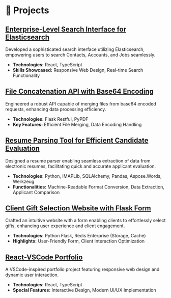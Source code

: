 # 🧪 Projects

## [Enterprise-Level Search Interface for Elasticsearch](https://git.greendev.io/jrosario/search.git)
Developed a sophisticated search interface utilizing Elasticsearch, empowering users to search Contacts, Accounts, and Jobs seamlessly.
  - **Technologies:** React, TypeScript
  - **Skills Showcased:** Responsive Web Design, Real-time Search Functionality

## [File Concatenation API with Base64 Encoding](https://git.greendev.io/jrosario/mergpy)
Engineered a robust API capable of merging files from base64 encoded requests, enhancing data processing efficiency.
  - **Technologies:** Flask Restful, PyPDF
  - **Key Features:** Efficient File Merging, Data Encoding Handling

## [Resume Parsing Tool for Efficient Candidate Evaluation](https://git.greendev.io/jrosario/email_parse)
Designed a resume parser enabling seamless extraction of data from electronic resumes, facilitating quick and accurate applicant evaluation.
  - **Technologies:** Python, IMAPLib, SQLAlchemy, Pandas, Aspose.Words, Werkzeug
  - **Functionalities:** Machine-Readable Format Conversion, Data Extraction, Applicant Comparison

## [Client Gift Selection Website with Flask Form](https://git.greendev.io/jrosario/flask-form)
Crafted an intuitive website with a form enabling clients to effortlessly select gifts, enhancing user experience and client engagement.
  - **Technologies:** Python Flask, Redis Enterprise (Storage, Cache)
  - **Highlights:** User-Friendly Form, Client Interaction Optimization

## [React-VSCode Portfolio ](https://github.com/jrosario/react-vscode-portfolio) 
A VSCode-inspired portfolio project featuring responsive web design and dynamic user interaction.
  -  **Technologies:** React, TypeScript
  -  **Special Features:** Interactive Design, Modern UI/UX Implementation